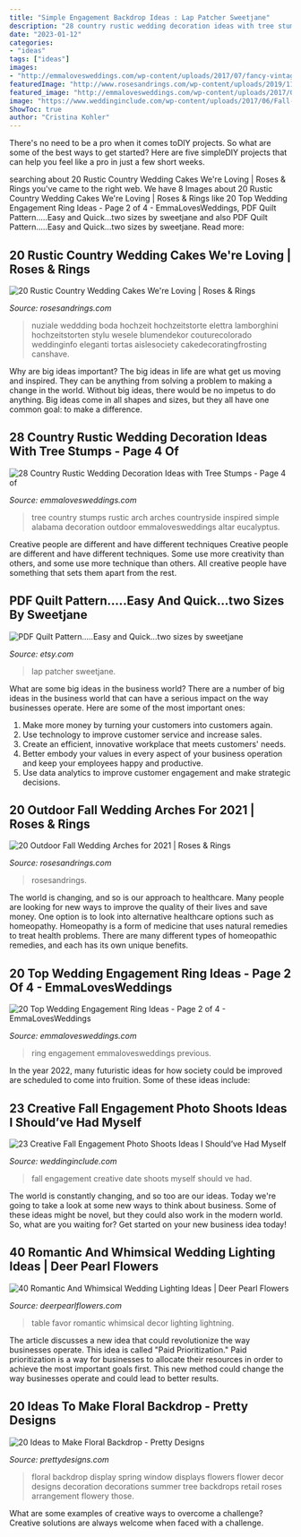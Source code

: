 ```yaml
---
title: "Simple Engagement Backdrop Ideas : Lap Patcher Sweetjane"
description: "28 country rustic wedding decoration ideas with tree stumps"
date: "2023-01-12"
categories:
- "ideas"
tags: ["ideas"]
images:
- "http://emmalovesweddings.com/wp-content/uploads/2017/07/fancy-vintage-wedding-engagement-ring-set.jpg"
featuredImage: "http://www.rosesandrings.com/wp-content/uploads/2019/11/Country-rustic-wedding-cake-ideas-10.jpg"
featured_image: "http://emmalovesweddings.com/wp-content/uploads/2017/07/fancy-vintage-wedding-engagement-ring-set.jpg"
image: "https://www.weddinginclude.com/wp-content/uploads/2017/06/Fall-save-the-date-photo-ideas.jpg"
ShowToc: true
author: "Cristina Kohler"
---
```



There's no need to be a pro when it comes toDIY projects. So what are some of the best ways to get started? Here are five simpleDIY projects that can help you feel like a pro in just a few short weeks.

	

		
searching about 20 Rustic Country Wedding Cakes We&#039;re Loving | Roses &amp; Rings you've came to the right web. We have 8 Images about 20 Rustic Country Wedding Cakes We&#039;re Loving | Roses &amp; Rings like 20 Top Wedding Engagement Ring Ideas - Page 2 of 4 - EmmaLovesWeddings, PDF Quilt Pattern.....Easy and Quick...two sizes by sweetjane and also PDF Quilt Pattern.....Easy and Quick...two sizes by sweetjane. Read more:
		
    
## 20 Rustic Country Wedding Cakes We&#039;re Loving | Roses &amp; Rings

<img loading=lazy src="http://www.rosesandrings.com/wp-content/uploads/2019/11/Country-rustic-wedding-cake-ideas-10.jpg" onerror="this.onerror=null;this.src='https://tse1.mm.bing.net/th?id=OIP.E7tXQayEnaKoWfCYKmFGNAHaLH&amp;pid=15.1';" alt="20 Rustic Country Wedding Cakes We&#039;re Loving | Roses &amp; Rings">

_Source: rosesandrings.com_

>nuziale weddding boda hochzeit hochzeitstorte elettra lamborghini hochzeitstorten stylu wesele blumendekor couturecolorado weddinginfo eleganti tortas aislesociety cakedecoratingfrosting canshave. 

	

Why are big ideas important?
The big ideas in life are what get us moving and inspired. They can be anything from solving a problem to making a change in the world. Without big ideas, there would be no impetus to do anything. Big ideas come in all shapes and sizes, but they all have one common goal: to make a difference.

    
## 28 Country Rustic Wedding Decoration Ideas With Tree Stumps - Page 4 Of

<img loading=lazy src="http://emmalovesweddings.com/wp-content/uploads/2018/03/chic-simple-wedding-arch-ideas-with-tree-stumps.jpg" onerror="this.onerror=null;this.src='https://tse3.mm.bing.net/th?id=OIP.J-jtml5e3sdoEJluEeVGQwHaKD&amp;pid=15.1';" alt="28 Country Rustic Wedding Decoration Ideas with Tree Stumps - Page 4 of">

_Source: emmalovesweddings.com_

>tree country stumps rustic arch arches countryside inspired simple alabama decoration outdoor emmalovesweddings altar eucalyptus. 

	

Creative people are different and have different techniques
Creative people are different and have different techniques. Some use more creativity than others, and some use more technique than others. All creative people have something that sets them apart from the rest.

    
## PDF Quilt Pattern.....Easy And Quick...two Sizes By Sweetjane

<img loading=lazy src="https://img0.etsystatic.com/000/0/5175005/il_fullxfull.244574464.jpg" onerror="this.onerror=null;this.src='https://tse1.mm.bing.net/th?id=OIP.FKw-NEX8q6zCAhmv39wOgwHaJ4&amp;pid=15.1';" alt="PDF Quilt Pattern.....Easy and Quick...two sizes by sweetjane">

_Source: etsy.com_

>lap patcher sweetjane. 

	

What are some big ideas in the business world?
There are a number of big ideas in the business world that can have a serious impact on the way businesses operate. Here are some of the most important ones: 
1. Make more money by turning your customers into customers again.
2. Use technology to improve customer service and increase sales.
3. Create an efficient, innovative workplace that meets customers' needs.
4. Better embody your values in every aspect of your business operation and keep your employees happy and productive.
5. Use data analytics to improve customer engagement and make strategic decisions.

    
## 20 Outdoor Fall Wedding Arches For 2021 | Roses &amp; Rings

<img loading=lazy src="http://www.rosesandrings.com/wp-content/uploads/2019/12/rustic-outdoor-fall-wedding-arches-and-backdrop-13.jpg" onerror="this.onerror=null;this.src='https://tse4.mm.bing.net/th?id=OIP.d3vSUXaKJogHgcOF53oHGgHaLH&amp;pid=15.1';" alt="20 Outdoor Fall Wedding Arches for 2021 | Roses &amp; Rings">

_Source: rosesandrings.com_

>rosesandrings. 

	

The world is changing, and so is our approach to healthcare. Many people are looking for new ways to improve the quality of their lives and save money. One option is to look into alternative healthcare options such as homeopathy. Homeopathy is a form of medicine that uses natural remedies to treat health problems. There are many different types of homeopathic remedies, and each has its own unique benefits.

    
## 20 Top Wedding Engagement Ring Ideas - Page 2 Of 4 - EmmaLovesWeddings

<img loading=lazy src="http://emmalovesweddings.com/wp-content/uploads/2017/07/fancy-vintage-wedding-engagement-ring-set.jpg" onerror="this.onerror=null;this.src='https://tse1.mm.bing.net/th?id=OIP.tY8W1OQy9UPLUcv6-MPG5QHaJ4&amp;pid=15.1';" alt="20 Top Wedding Engagement Ring Ideas - Page 2 of 4 - EmmaLovesWeddings">

_Source: emmalovesweddings.com_

>ring engagement emmalovesweddings previous. 

	

In the year 2022, many futuristic ideas for how society could be improved are scheduled to come into fruition. Some of these ideas include: 

    
## 23 Creative Fall Engagement Photo Shoots Ideas I Should’ve Had Myself

<img loading=lazy src="https://www.weddinginclude.com/wp-content/uploads/2017/06/Fall-save-the-date-photo-ideas.jpg" onerror="this.onerror=null;this.src='https://tse4.mm.bing.net/th?id=OIP.s8tu9105caV0defeutba7AHaLH&amp;pid=15.1';" alt="23 Creative Fall Engagement Photo Shoots Ideas I Should’ve Had Myself">

_Source: weddinginclude.com_

>fall engagement creative date shoots myself should ve had. 

	

The world is constantly changing, and so too are our ideas. Today we're going to take a look at some new ways to think about business. Some of these ideas might be novel, but they could also work in the modern world. So, what are you waiting for? Get started on your new business idea today!

    
## 40 Romantic And Whimsical Wedding Lighting Ideas | Deer Pearl Flowers

<img loading=lazy src="https://www.deerpearlflowers.com/wp-content/uploads/2015/03/wedding-favor-table-decor-ideas.jpg" onerror="this.onerror=null;this.src='https://tse4.mm.bing.net/th?id=OIP.gEaWOFJnqqjkuA5S9kiQrAHaLG&amp;pid=15.1';" alt="40 Romantic And Whimsical Wedding Lighting Ideas | Deer Pearl Flowers">

_Source: deerpearlflowers.com_

>table favor romantic whimsical decor lighting lightning. 

	

The article discusses a new idea that could revolutionize the way businesses operate. This idea is called "Paid Prioritization." Paid prioritization is a way for businesses to allocate their resources in order to achieve the most important goals first. This new method could change the way businesses operate and could lead to better results.

    
## 20 Ideas To Make Floral Backdrop - Pretty Designs

<img loading=lazy src="http://www.prettydesigns.com/wp-content/uploads/2015/07/20-ideas-to-make-floral-backdrop8.jpg" onerror="this.onerror=null;this.src='https://tse3.mm.bing.net/th?id=OIP.JEzpeY9e4OuUtpWpAP6CpAHaLH&amp;pid=15.1';" alt="20 Ideas to Make Floral Backdrop - Pretty Designs">

_Source: prettydesigns.com_

>floral backdrop display spring window displays flowers flower decor designs decoration decorations summer tree backdrops retail roses arrangement flowery those. 

	

What are some examples of creative ways to overcome a challenge?
Creative solutions are always welcome when faced with a challenge.

